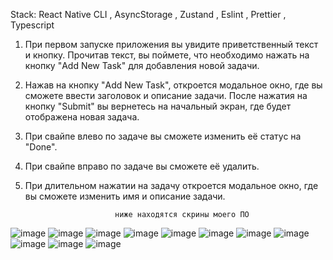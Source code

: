 Stack: React Native CLI , AsyncStorage , Zustand , Eslint , Prettier , Typescript

1) При первом запуске приложения вы увидите приветственный текст и кнопку. Прочитав текст, вы поймете, что необходимо нажать на кнопку "Add New Task" для добавления новой задачи.

2) Нажав на кнопку "Add New Task", откроется модальное окно, где вы сможете ввести заголовок и описание задачи. После нажатия на кнопку "Submit" вы вернетесь на начальный экран, где будет отображена новая задача.

3) При свайпе влево по задаче вы сможете изменить её статус на "Done".

4) При свайпе вправо по задаче вы сможете её удалить.

5) При длительном нажатии на задачу откроется модальное окно, где вы сможете изменить имя и описание задачи.

                           ниже находятся скрины моего ПО

![image](https://github.com/user-attachments/assets/35e21d4a-f6f8-4317-968a-aa08bb844178)
![image](https://github.com/user-attachments/assets/54b2c8ef-a107-49e4-931a-51a1e2fcd296)
![image](https://github.com/user-attachments/assets/2e13771d-cc2b-4236-892a-7c872e063983)
![image](https://github.com/user-attachments/assets/5c3009e8-5342-4bbb-b128-bf18fa678573)
![image](https://github.com/user-attachments/assets/6584e683-a676-47c3-b26c-43196df23818)
![image](https://github.com/user-attachments/assets/7570e99f-6523-429c-a2af-5d789bebaf6f)
![image](https://github.com/user-attachments/assets/127a2165-7bae-4fca-b8ce-4ea08b757494)
![image](https://github.com/user-attachments/assets/b15d1e22-9124-471b-8813-ff32fc393a44)
![image](https://github.com/user-attachments/assets/533bda34-ce1d-4e4a-b443-a9f9477c1472)
![image](https://github.com/user-attachments/assets/10e85465-bfb3-4fd9-bc15-7a18d729fed4)
![image](https://github.com/user-attachments/assets/f52afaa4-eac2-481a-b3a0-1b7a3370760c)
